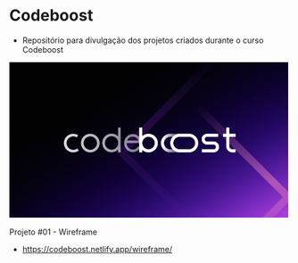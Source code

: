 # Codeboost

- Repositório para divulgação dos projetos criados durante o curso Codeboost

<img src=".github/cover.jpg" alt="Codeboost" width="500">

Projeto #01 - Wireframe
 - https://codeboost.netlify.app/wireframe/
